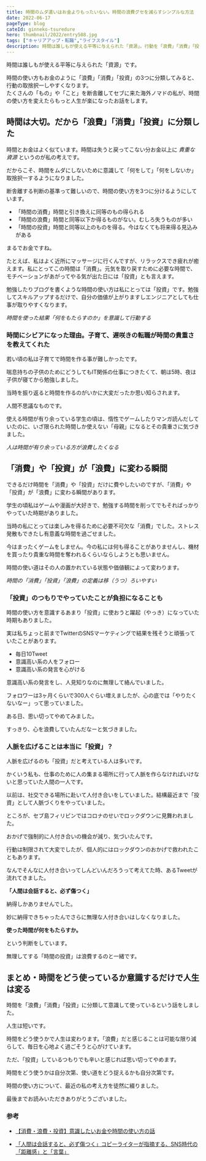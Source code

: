```yaml
---
title: 時間のムダ遣いはお金よりもったいない。時間の浪費グセを減らすシンプルな方法
date: 2022-06-17
pageType: blog
cateId: ginneko-tsuredure
hero: thumbnail/2022/entry508.jpg
tags: ["キャリアアップ・転職","ライフスタイル"]
description: 時間は誰しもが使える平等に与えられた「資源」。行動を「浪費」「消費」「投資」の3つに分類して行動の取捨択一。断舎離してセブに来た海外ノマドの私が、時間の使い方を変えたらもっと人生が楽になったお話。
---
```

時間は誰しもが使える平等に与えられた「資源」です。

時間の使い方もお金のように「浪費」「消費」「投資」の3つに分類してみると、行動の取捨択一しやすくなります。<br>たくさんの「もの」や「こと」を断舎離してセブに来た海外ノマドの私が、時間の使い方を変えたらもっと人生が楽になったお話をします。


## 時間は大切。だから「浪費」「消費」「投資」に分類した
時間とお金はよく似ています。時間は失うと戻ってこない分お金以上に *貴重な資源* というのが私の考えです。

だからこそ、時間をムダにしないために意識して「何をして」「何をしないか」取捨択一するようになりました。

断舎離する判断の基準って難しいので、時間の使い方を3つに分けるようにしています。

* 「時間の消費」時間と引き換えに同等のもの得られる
* 「時間の浪費」時間と同等以下か得るものがない。むしろ失うものが多い
* 「時間の投資」時間と同等以上のものを得る。今はなくても将来得る見込みがある

まるでお金ですね。

たとえば、私はよく近所にマッサージに行くんですが、リラックスでき疲れが癒えます。私にとってこの時間は「消費」。元気を取り戻すために必要な時間で、モチベーションがあがってやる気が出た日には「投資」とも言えます。

勉強したりブログを書くような時間の使い方は私にとっては「投資」です。勉強してスキルアップするだけで、自分の価値が上がりますしエンジニアとしても仕事が取りやすくなります。

<div class="gray-box"><p><em>時間を使った結果「何をもたらすのか」を意識して行動する</em></p></div>

### 時間にシビアになった理由。子育て、遅咲きの転職が時間の貴重さを教えてくれた
若い頃の私は子育てで時間を作る事が難しかったです。

喘息持ちの子供のためにどうしてもIT関係の仕事につきたくて、朝は5時、夜は子供が寝てから勉強しました。

当時を振り返ると時間を作るのがいかに大変だったか思い知らされます。

人間不思議なものです。

使える時間が有り余っている学生の頃は、惰性でゲームしたりマンガ読んだしていたのに、いざ限られた時間しか使えない「母親」になるとその貴重さに気づきました。

<div class="gray-box"><p><em>人は時間が有り余っている方が浪費したくなる</em></p></div>

## 「消費」や「投資」が「浪費」に変わる瞬間
できるだけ時間を「消費」や「投資」だけに費やしたいのですが、「消費」や「投資」が「浪費」に変わる瞬間があります。

学生の頃私はゲームや漫画が大好きで、勉強する時間を削ってでもそればっかりやっていた時期がありました。

当時の私にとっては楽しみを得るために必要不可欠な「消費」でした。ストレス発散もできたし有意義な時間を過ごせました。

今はまったくゲームをしません。今の私には何も得ることがありませんし、機材を買ったり貴重な時間を奪われるくらいならしようとも思いません。

時間の使い道はその人の置かれている状態や価値観によって変わります。

<div class="gray-box"><p><em>時間の「消費」「投資」「浪費」の定義は移（うつ）ろいやすい</em></p></div>

### 「投資」のつもりでやっていたことが負担になることも
時間の使い方を意識するあまり「投資」に使おうと躍起（やっき）になっていた時期もありました。

実は私ちょっと前までTwitterのSNSマーケティングで結果を残そうと頑張っていたことがあります。

* 毎日10Tweet
* 意識高い系の人をフォロー
* 意識高い系の発言を心がける

意識高い系の発言をし、人見知りなのに無理して絡んでいました。

フォロワーは3ヶ月くらいで300人ぐらい増えましたが、心の底では「やりたくないなー」って思っていました。

ある日、思い切ってやめてみました。

<msg txt="あっさり辞めたら心が軽くなりました！！"></msg>

すっきり、心を浪費していたんだなーと気づきました。

### 人脈を広げることは本当に「投資」？
人脈を広げるのも「投資」だと考えている人は多いです。

かくいう私も、仕事のために人の集まる場所に行って人脈を作らなければいけないと思っていた人間の一人です。

<msg txt="人脈を広げるということは、お金も時間も使います。"></msg>

以前は、社交できる場所に赴いて人付き合いをしていました。結構最近まで「投資」として人脈づくりをやっていました。

ところが、セブ島フィリピンではコロナのせいでロックダウンに見舞われました。

おかげで強制的に人付き合いの機会が減り、気づいたんです。

<msg txt="人付き合いしないとなんてラクなんだ！！"></msg>

行動は制限されて大変でしたが、個人的にはロックダウンのおかげで救われたこともあります。

なんでそんなに人付き合いってしんどいんだろうって考えてた時、あるTweetが流れてきました。

**「人間は会話すると、必ず傷つく」**

納得しかありませんでした。

妙に納得できちゃったんでさらに無理な人付き合いはしなくなりました。

**使った時間が何をもたらすか。**

<msg txt="得るものと失うものを天秤にかけて負担のほうが大きければやらない"></msg>

という判断をしています。

無理してする「時間の投資」は浪費するのと一緒です。

## まとめ・時間をどう使っているか意識するだけで人生は変る
時間を「浪費」「消費」「投資」に分類して意識して使っているという話をしました。

人生は短いです。

時間をどう使うかで人生は変わります。「浪費」だと感じることは可能な限り減らして、毎日を心地よく過ごそうと心がけています。

ただ、「投資」しているつもりでも辛いと感じれば思い切ってやめます。

時間をどう使うかは自分次第、使い道をどう捉えるかも自分次第です。

時間の使い方について、最近の私の考え方を徒然に綴りました。

最後までお読みいただきありがとうございました。

<prof></prof>

### 参考

* [【消費・浪費・投資】意識したいお金や時間の使い方の話](https://note.com/narashika/n/ncb272a3fb2be)

* [「人間は会話すると、必ず傷つく」コピーライターが指摘する、SNS時代の「距離感」と「言葉」](https://logmi.jp/business/articles/325276)

